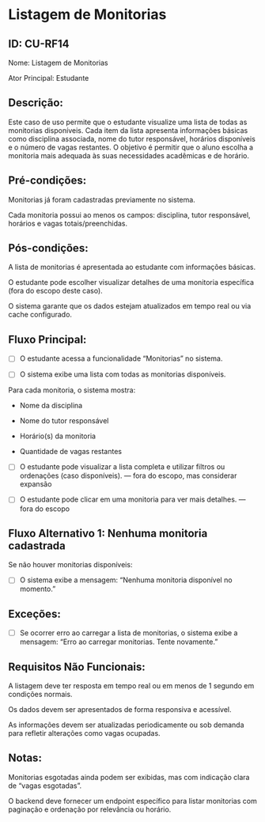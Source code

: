 # Listagem de Monitorias
## ID: CU-RF14
Nome: Listagem de Monitorias

Ator Principal: Estudante

## Descrição:
Este caso de uso permite que o estudante visualize uma lista de todas as monitorias disponíveis. Cada item da lista apresenta informações básicas como disciplina associada, nome do tutor responsável, horários disponíveis e o número de vagas restantes. O objetivo é permitir que o aluno escolha a monitoria mais adequada às suas necessidades acadêmicas e de horário.

## Pré-condições:
Monitorias já foram cadastradas previamente no sistema.

Cada monitoria possui ao menos os campos: disciplina, tutor responsável, horários e vagas totais/preenchidas.

## Pós-condições:
A lista de monitorias é apresentada ao estudante com informações básicas.

O estudante pode escolher visualizar detalhes de uma monitoria específica (fora do escopo deste caso).

O sistema garante que os dados estejam atualizados em tempo real ou via cache configurado.

## Fluxo Principal:
- [ ] O estudante acessa a funcionalidade “Monitorias” no sistema.

- [ ] O sistema exibe uma lista com todas as monitorias disponíveis.

Para cada monitoria, o sistema mostra:

- Nome da disciplina

- Nome do tutor responsável

- Horário(s) da monitoria

- Quantidade de vagas restantes

- [ ] O estudante pode visualizar a lista completa e utilizar filtros ou ordenações (caso disponíveis). — fora do escopo, mas considerar expansão

- [ ] O estudante pode clicar em uma monitoria para ver mais detalhes. — fora do escopo

## Fluxo Alternativo 1: Nenhuma monitoria cadastrada
Se não houver monitorias disponíveis:

- [ ] O sistema exibe a mensagem: “Nenhuma monitoria disponível no momento.”

## Exceções:
- [ ] Se ocorrer erro ao carregar a lista de monitorias, o sistema exibe a mensagem: “Erro ao carregar monitorias. Tente novamente.”

## Requisitos Não Funcionais:
A listagem deve ter resposta em tempo real ou em menos de 1 segundo em condições normais.

Os dados devem ser apresentados de forma responsiva e acessível.

As informações devem ser atualizadas periodicamente ou sob demanda para refletir alterações como vagas ocupadas.

## Notas:
Monitorias esgotadas ainda podem ser exibidas, mas com indicação clara de “vagas esgotadas”.

O backend deve fornecer um endpoint específico para listar monitorias com paginação e ordenação por relevância ou horário.